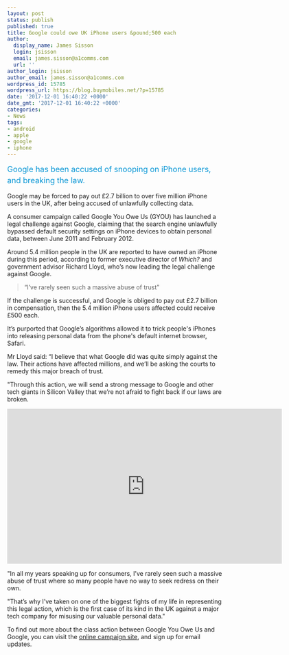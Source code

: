 ```yaml
---
layout: post
status: publish
published: true
title: Google could owe UK iPhone users &pound;500 each
author:
  display_name: James Sisson
  login: jsisson
  email: james.sisson@a1comms.com
  url: ''
author_login: jsisson
author_email: james.sisson@a1comms.com
wordpress_id: 15785
wordpress_url: https://blog.buymobiles.net/?p=15785
date: '2017-12-01 16:40:22 +0000'
date_gmt: '2017-12-01 16:40:22 +0000'
categories:
- News
tags:
- android
- apple
- google
- iphone
---
```

<p><span class="postStandFirst" style="color: #0896d5; line-height: 26px; font-size: 18px;">Google has been accused of snooping on iPhone users, and breaking the law.</span></p>
<p>Google may be forced to pay out &pound;2.7 billion to over five million iPhone users in the UK, after being accused of unlawfully collecting data.</p>
<p>A consumer campaign called Google You Owe Us (GYOU) has launched a legal challenge against Google, claiming that the search engine unlawfully bypassed default security settings on iPhone devices to obtain personal data, between June 2011 and February 2012.</p>
<p>Around 5.4 million people in the UK are reported to have owned an iPhone during this period, according to former executive director of <em>Which?</em> and government advisor Richard Lloyd, who&rsquo;s now leading the legal challenge against Google.</p>
<blockquote><p>&ldquo;I&rsquo;ve rarely seen such a massive abuse of trust&rdquo;</p></blockquote>
<p>If the challenge is successful, and Google is obliged to pay out &pound;2.7 billion in compensation, then the 5.4 million iPhone users affected could receive &pound;500 each.</p>
<p>It&rsquo;s purported that Google&rsquo;s algorithms allowed it to trick people's iPhones into releasing personal data from the phone's default internet browser, Safari.</p>
<p>Mr Lloyd said: &ldquo;I believe that what Google did was quite simply against the law. Their actions have affected millions, and we&rsquo;ll be asking the courts to remedy this major breach of trust.</p>
<p>"Through this action, we will send a strong message to Google and other tech giants in Silicon Valley that we&rsquo;re not afraid to fight back if our laws are broken.</p>
<p><iframe src="https://player.vimeo.com/video/244980615" width="640" height="360" frameborder="0" allowfullscreen="allowfullscreen"></iframe></p>
<p>"In all my years speaking up for consumers, I&rsquo;ve rarely seen such a massive abuse of trust where so many people have no way to seek redress on their own.</p>
<p>"That&rsquo;s why I&rsquo;ve taken on one of the biggest fights of my life in representing this legal action, which is the first case of its kind in the UK against a major tech company for misusing our valuable personal data."</p>
<p>To find out more about the class action between Google You Owe Us and Google, you can visit the <a href="https://www.youoweus.co.uk/" target="_blank" rel="noopener">online campaign site</a>, and sign up for email updates.</p>
